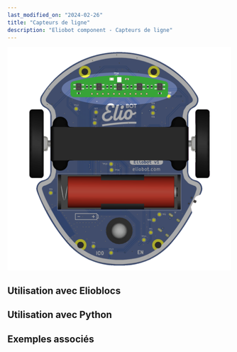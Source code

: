 ```yaml
---
last_modified_on: "2024-02-26"
title: "Capteurs de ligne"
description: "Eliobot component - Capteurs de ligne"
---
```



![Eliobot line sensor](<../../static/img/eliobot/senors-line/Eliobot - Line.png>)

## Utilisation avec Elioblocs

## Utilisation avec Python

## Exemples associés
